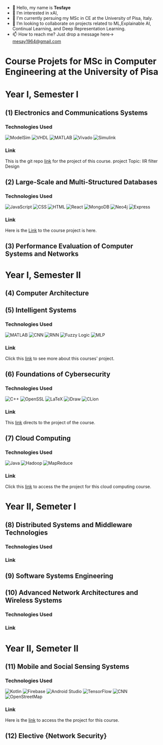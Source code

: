 - 👋 Hello, my name is **Tesfaye**
- 👀 I’m interested in xAI,
- 🌱 I'm currently persuing my MSc in CE at the University of Pisa, Italy.
- 💞️ I’m looking to collaborate on projects related to ML,Explainable AI, Continual Learning, and Deep Representation Learning.
- 📫 How to reach me? Just drop a message here-> mesay1964@gmail.com

<!---
LijTesfaye/LijTesfaye is a ✨ special ✨ repository because its `README.md` (this file) appears on your GitHub profile.
You can click the Preview link to take a look at your changes.
--->
# Course Projets for MSc in Computer Engineering at the University of Pisa
# Year I, Semester I
## (1) Electronics and Communications Systems
### Technologies Used
![ModelSim](https://img.shields.io/badge/ModelSim-007ACC.svg?logoColor=white)
![VHDL](https://img.shields.io/badge/VHDL-000080.svg?logoColor=white)
![MATLAB](https://img.shields.io/badge/MATLAB-0076A8.svg?logoColor=white)
![Vivado](https://img.shields.io/badge/Vivado-F68B1F.svg?logoColor=white)
![Simulink](https://img.shields.io/badge/Simulink-0076A8.svg?logoColor=white)

### Link 
This is the git repo [link](https://github.com/LijTesfaye/IIR-Filter-in-VHDL) for the project of this course.
project Topic: IIR filter Design

## (2) Large-Scale and Multi-Structured Databases
### Technologies Used
![JavaScript](https://img.shields.io/badge/JavaScript-F7DF1E.svg?logo=javascript&logoColor=black)
![CSS](https://img.shields.io/badge/CSS-1572B6.svg?logo=css3&logoColor=white)
![HTML](https://img.shields.io/badge/HTML-E34F26.svg?logo=html5&logoColor=white)
![React](https://img.shields.io/badge/React-61DAFB.svg?logo=react&logoColor=black)
![MongoDB](https://img.shields.io/badge/MongoDB-47A248.svg?logo=mongodb&logoColor=white)
![Neo4j](https://img.shields.io/badge/Neo4j-008CC1.svg?logo=neo4j&logoColor=white)
![Express](https://img.shields.io/badge/Express-000000.svg?logo=express&logoColor=white)

### Link 
Here is the [Link](https://github.com/LijTesfaye/UMDB_PROJECT_For_LargeScaleCourse) to the course project is here.

## (3) Performance Evaluation of Computer Systems and Networks	

# Year I, Semester II
## (4) Computer Architecture
## (5) Intelligent Systems	
### Technologies Used
![MATLAB](https://img.shields.io/badge/MATLAB-0076A8.svg?logoColor=white)
![CNN](https://img.shields.io/badge/CNN-2C2C2C.svg?logo=neural-network&logoColor=white)
![RNN](https://img.shields.io/badge/RNN-2C2C2C.svg?logo=neural-network&logoColor=white)
![Fuzzy Logic](https://img.shields.io/badge/Fuzzy%20Logic-FF6600.svg?logoColor=white)
![MLP](https://img.shields.io/badge/MLP-8E44AD.svg?logo=neural-network&logoColor=white)





### Link 
Click  this [link](https://github.com/LijTesfaye/Intelligent_Systems_Final) to see more about this courses' project.

## (6) Foundations of Cybersecurity
### Technologies Used
![C++](https://img.shields.io/badge/C++-00599C.svg?logo=c%2B%2B&logoColor=white)
![OpenSSL](https://img.shields.io/badge/OpenSSL-721412.svg?logo=openssl&logoColor=white)
![LaTeX](https://img.shields.io/badge/LaTeX-008080.svg?logo=latex&logoColor=white)
![iDraw](https://img.shields.io/badge/iDraw-FF4500.svg?logoColor=white)
![CLion](https://img.shields.io/badge/CLion-000000.svg?logo=clion&logoColor=white)

### Link 
This [link](https://github.com/LijTesfaye/FoC_BBS_2024_Aquila_Group) directs to the project of the course.
## (7) Cloud Computing	
### Technologies Used
![Java](https://img.shields.io/badge/Java-007396.svg?logo=java&logoColor=white)
![Hadoop](https://img.shields.io/badge/Hadoop-66CCFF.svg?logo=apache-hadoop&logoColor=black)
![MapReduce](https://img.shields.io/badge/MapReduce-FF8C00.svg?logo=apache&logoColor=white)
### Link
Click this [link](https://github.com/LijTesfaye/kmeans_clustering_toretto_group) to access the  the project for this cloud computing course.
# Year II, Semeter I
## (8) Distributed Systems and Middleware Technologies	
### Technologies Used

### Link 

## (9) Software Systems Engineering	
## (10) Advanced Network Architectures and Wireless Systems	 
### Technologies Used

### Link 

# Year II, Semeter II
## (11) Mobile and Social Sensing Systems	
### Technologies Used
![Kotlin](https://img.shields.io/badge/Kotlin-%230095D5.svg?logo=kotlin&logoColor=white)
![Firebase](https://img.shields.io/badge/Firebase-%23039BE5.svg?logo=firebase)
![Android Studio](https://img.shields.io/badge/Android%20Studio-3DDC84.svg?logo=android-studio&logoColor=white)
![TensorFlow](https://img.shields.io/badge/TensorFlow-FF6F00.svg?logo=tensorflow&logoColor=white)
![CNN](https://img.shields.io/badge/CNN-2C2C2C.svg?logo=neural-network&logoColor=white)
![OpenStreetMap](https://img.shields.io/badge/OpenStreetMap-7EBC6F.svg?logo=openstreetmap&logoColor=white)
### Link 
Here is the [link](https://github.com/LijTesfaye/Emotion-Tracker) to access the  the project for this course.

## (12) Elective {Network Security}


